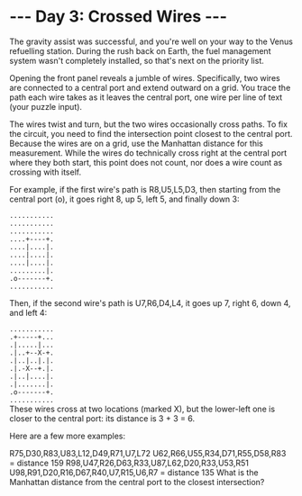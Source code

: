 # --- Day 3: Crossed Wires ---
The gravity assist was successful, and you're well on your way to the Venus refuelling station. During the rush back on Earth, the fuel management system wasn't completely installed, so that's next on the priority list.

Opening the front panel reveals a jumble of wires. Specifically, two wires are connected to a central port and extend outward on a grid. You trace the path each wire takes as it leaves the central port, one wire per line of text (your puzzle input).

The wires twist and turn, but the two wires occasionally cross paths. To fix the circuit, you need to find the intersection point closest to the central port. Because the wires are on a grid, use the Manhattan distance for this measurement. While the wires do technically cross right at the central port where they both start, this point does not count, nor does a wire count as crossing with itself.

For example, if the first wire's path is R8,U5,L5,D3, then starting from the central port (o), it goes right 8, up 5, left 5, and finally down 3:

`...........`  
`...........`  
`...........`   
`....+----+.`    
`....|....|.`  
`....|....|.`    
`....|....|.`    
`.........|.`    
`.o-------+.`    
`...........` 

Then, if the second wire's path is U7,R6,D4,L4, it goes up 7, right 6, down 4, and left 4:

`...........`  
`.+-----+...`  
`.|.....|...`  
`.|..+--X-+.`  
`.|..|..|.|.`  
`.|.-X--+.|.`  
`.|..|....|.`  
`.|.......|.`  
`.o-------+.`  
`...........`  
These wires cross at two locations (marked X), but the lower-left one is closer to the central port: its distance is 3 + 3 = 6.

Here are a few more examples:

R75,D30,R83,U83,L12,D49,R71,U7,L72
U62,R66,U55,R34,D71,R55,D58,R83 = distance 159
R98,U47,R26,D63,R33,U87,L62,D20,R33,U53,R51
U98,R91,D20,R16,D67,R40,U7,R15,U6,R7 = distance 135
What is the Manhattan distance from the central port to the closest intersection?
